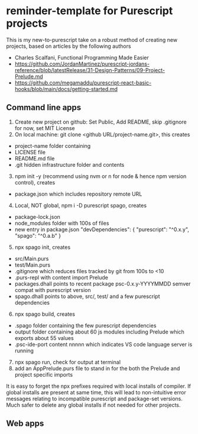 # reminder-template for Purescript projects

This is my new-to-purescript take on a robust method of creating new projects, based on articles by 
the following authors
- Charles Scalfani, Functional Programming Made Easier
- https://github.com/JordanMartinez/purescript-jordans-reference/blob/latestRelease/31-Design-Patterns/09-Project-Prelude.md
- https://github.com/megamaddu/purescript-react-basic-hooks/blob/main/docs/getting-started.md

## Command line apps

1. Create new project on github: Set Public, Add README, skip .gitignore for now, set MIT License
2. On local machine: git clone <github URL/project-name.git>, this creates
- project-name folder containing
- LICENSE file
- README.md file
- .git hidden infrastructure folder and contents
3. npm init -y (recommend using nvm or n for node & hence npm version control), creates
- package.json which includes repository remote URL
4. Local, NOT global, npm i -D purescript spago, creates
- package-lock.json
- node_modules folder with 100s of files
- new entry in package.json "devDependencies": { "purescript": "^0.x.y", "spago": "^0.a.b" }
5. npx spago init, creates
- src/Main.purs
- test/Main.purs
- .gitignore which reduces files tracked by git from 100s to <10
- .purs-repl with content import Prelude
- packages.dhall points to recent package psc-0.x.y-YYYYMMDD semver compat with purescript version
- spago.dhall points to above, src/, test/ and a few purescript dependencies
6. npx spago build, creates
- .spago folder containing the few purescript dependencies
- output folder containing about 60 js modules including Prelude which exports about 55 values
- .psc-ide-port content nnnnn which indicates VS code language server is running
7. npx spago run, check for output at terminal
8. add an AppPrelude.purs file to stand in for the both the Prelude and project specific imports

It is easy to forget the npx prefixes required with local installs of compiler. If global installs are present at same time, this will lead to non-intuitive error messages relating to incompatible purescript and package-set versions. Much safer to delete any global installs if not needed for other projects.

## Web apps


